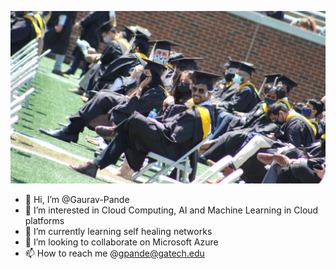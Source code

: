  ![](./IMG_1212.jpeg?raw=true)

- 👋 Hi, I’m @Gaurav-Pande
- 👀 I’m interested in Cloud Computing, AI and Machine Learning in Cloud platforms
- 🌱 I’m currently learning self healing networks
- 💞️ I’m looking to collaborate on Microsoft Azure
- 📫 How to reach me @gpande@gatech.edu





<!---
Gaurav-Pande/Gaurav-Pande is a ✨ special ✨ repository because its `README.md` (this file) appears on your GitHub profile.
You can click the Preview link to take a look at your changes.
--->

